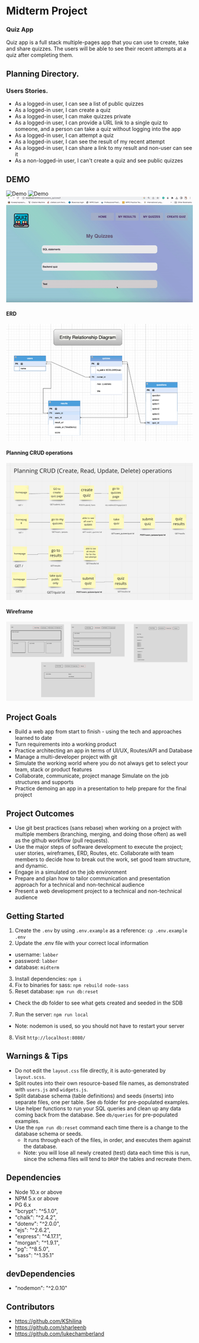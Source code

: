 Midterm Project
=========
### Quiz App
Quiz app is a full stack multiple-pages app that you can use to create, take and share quizzes. The users will be able to see their recent attempts at a quiz after completing them.

## Planning Directory. 
### Users Stories.
- As a logged-in user, I can see a list of public quizzes
- As a logged-in user, I can create a quiz
- As a logged-in user, I can make quizzes private
- As a logged-in user, I can provide a URL link to a single quiz to someone, and a person can take a quiz without logging into the app
- As a logged-in user, I can attempt a quiz
- As a logged-in user, I can see the result of my recent attempt
- As a logged-in user, I can share a link to my result and non-user can see it
- As a non-logged-in user, I can't create a quiz and see public quizzes

## DEMO
![Demo](docs/demo1.gif)
![Demo](docs/demo2.gif)
![Demo](docs/demo3.gif)

#### ERD
!["Entity Relationship Diagram"](docs/QuizAppERD.png)
#### Planning CRUD operations
![" Planning CRUD operations"](docs/CRUD_schema.png)
#### Wireframe
![" Wireframe"](docs/Wireframe.png)
## 

## Project Goals
- Build a web app from start to finish -  using the tech and approaches learned to date
- Turn requirements into a working product
- Practice architecting an app in terms of UI/UX, Routes/API and Database
- Manage a multi-developer project with git
- Simulate the working world where you do not always get to select your team, stack or product features
- Collaborate, communicate, project manage
Simulate on the job structures and supports
- Practice demoing an app in a presentation to help prepare for the final project

## Project Outcomes
- Use git best practices (sans rebase) when working on a project with multiple members (branching, merging, and doing those often) as well as the github workflow (pull requests).
- Use the major steps of software development to execute the project; user stories, wireframes, ERD, Routes, etc.
Collaborate with team members to decide how to break out the work, set good team structure, and dynamic.
- Engage in a simulated on the job environment
- Prepare and plan how to tailor communication and presentation approach for a technical and non-technical audience
- Present a web development project to a technical and non-technical audience

## Getting Started

1. Create the `.env` by using `.env.example` as a reference: `cp .env.example .env`
2. Update the .env file with your correct local information 
  - username: `labber` 
  - password: `labber` 
  - database: `midterm`
3. Install dependencies: `npm i`
4. Fix to binaries for sass: `npm rebuild node-sass`
5. Reset database: `npm run db:reset`
  - Check the db folder to see what gets created and seeded in the SDB
7. Run the server: `npm run local`
  - Note: nodemon is used, so you should not have to restart your server
8. Visit `http://localhost:8080/`

## Warnings & Tips

- Do not edit the `layout.css` file directly, it is auto-generated by `layout.scss`.
- Split routes into their own resource-based file names, as demonstrated with `users.js` and `widgets.js`.
- Split database schema (table definitions) and seeds (inserts) into separate files, one per table. See `db` folder for pre-populated examples. 
- Use helper functions to run your SQL queries and clean up any data coming back from the database. See `db/queries` for pre-populated examples.
- Use the `npm run db:reset` command each time there is a change to the database schema or seeds. 
  - It runs through each of the files, in order, and executes them against the database. 
  - Note: you will lose all newly created (test) data each time this is run, since the schema files will tend to `DROP` the tables and recreate them.

## Dependencies

- Node 10.x or above
- NPM 5.x or above
- PG 6.x
- "bcrypt": "^5.1.0",
- "chalk": "^2.4.2",
- "dotenv": "^2.0.0",
- "ejs": "^2.6.2",
- "express": "^4.17.1",
- "morgan": "^1.9.1",
- "pg": "^8.5.0",
- "sass": "^1.35.1"

## devDependencies
- "nodemon": "^2.0.10"

## Contributors
- https://github.com/KShilina 
- https://github.com/sharleenb 
- https://github.com/lukechamberland
